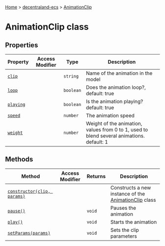 [Home](./index) &gt; [decentraland-ecs](./decentraland-ecs.md) &gt; [AnimationClip](./decentraland-ecs.animationclip.md)

# AnimationClip class

## Properties

|  Property | Access Modifier | Type | Description |
|  --- | --- | --- | --- |
|  [`clip`](./decentraland-ecs.animationclip.clip.md) |  | `string` | Name of the animation in the model |
|  [`loop`](./decentraland-ecs.animationclip.loop.md) |  | `boolean` | Does the animation loop?, default: true |
|  [`playing`](./decentraland-ecs.animationclip.playing.md) |  | `boolean` | Is the animation playing? default: true |
|  [`speed`](./decentraland-ecs.animationclip.speed.md) |  | `number` | The animation speed |
|  [`weight`](./decentraland-ecs.animationclip.weight.md) |  | `number` | Weight of the animation, values from 0 to 1, used to blend several animations. default: 1 |

## Methods

|  Method | Access Modifier | Returns | Description |
|  --- | --- | --- | --- |
|  [`constructor(clip, params)`](./decentraland-ecs.animationclip.constructor.md) |  |  | Constructs a new instance of the [AnimationClip](./decentraland-ecs.animationclip.md) class |
|  [`pause()`](./decentraland-ecs.animationclip.pause.md) |  | `void` | Pauses the animation |
|  [`play()`](./decentraland-ecs.animationclip.play.md) |  | `void` | Starts the animation |
|  [`setParams(params)`](./decentraland-ecs.animationclip.setparams.md) |  | `void` | Sets the clip parameters |

